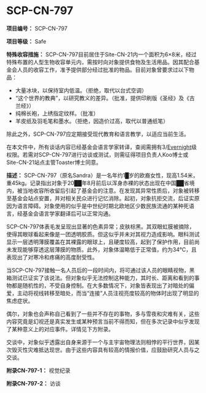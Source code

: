 # SCP-CN-797

**项目编号：** SCP-CN-797

**项目等级：** Safe

**特殊收容措施：** SCP-CN-797目前居住于Site-CN-21内一个面积为6×8米，经过特殊布置的人型生物收容单元内，需按时向对象提供食物及生活用品。因其配合基金会人员的收容工作，准予提供部分经过批准的物品。目前对象曾要求过以下物品：

- 大量冰块，以保持室内低温。（拒绝，取代以台式空调）
- “这个世界的教典”，以研究教义的差异。（批准，提供印刷版《圣经》及《古兰经》）
- 纯棉长袍，上绣指定纹样。（批准）
- 羊皮纸及羽毛笔和墨水。（拒绝，因造价过高，取代以普通纸笔）

除此之外，SCP-CN-797应定期接受现代教育和语言教学，以适应当前生活。

在本文件中，所有谈话内容已经基金会语言学家转译，查阅需拥有3/[Evernight](//scp-wiki-cn.wikidot.com/evernight-hub)级权限。若需对SCP-CN-797进行访谈或测试，则需征得项目负责人Koo博士或Site-CN-21站点主管Toaster博士同意。

**描述：** SCP-CN-797（原名Sandra）是一名年约1█岁的欧裔女性，现高1.54米，重45kg。记录指出对象于20██年8月前后以浑身赤裸的状态出现在中国██省境内，被当地收容所收留后引起了基金会的注意。在发现其异常性质后，对象被转移至基金会站点安置，并对相关民众进行记忆消除。起初，对象抗拒交流，后证实原因为语言障碍。对象使用的似乎是中世纪时期北欧地区少数民族流通的某种死语言，经基金会语言学家翻译后可以正常沟通。


SCP-CN-797体表毛发呈现出显著的色素异常；皮肤棕黑。其双眼虹膜被摘除，使得其眼球看起来像是一团透明胶质。但这似乎并未对其视力造成影响。眼科测试显示一层透明薄膜覆盖在其裸露的眼球上，且硬度较高，起到了保护作用，目前尚未发现能够穿透这层薄膜的物质。此外，对象体温略低于正常值，约为34℃，且表现出了对寒冷和疼痛的高度耐受性。

当SCP-CN-797接触一名人员后的一段时间内，将可通过该人员的眼睛视物，黑箱测试已证实了该说法。但对象似乎无法控制这种能力，其时长、距离和看到的事物都是随机性的，不受自身控制。在大多数情况下，对象皆表现出了对暗处的偏爱，主动将视线转移至暗处，而当“连接”人员注视亮度较高的物体时出现了明显的焦虑症状。

偶尔，对象也会声称自己看到了一些并不存在的事物，多与雪夜和灾难有关，这些内容究竟是幻视还是真实发生或某种预言当前不得而知，但在多次记录中似乎发现了某种意义上的对应事件。详情见下方附录。

交谈中，对象似乎透露出自身来源于一个与主宇宙物理法则相悖的平行世界，因某次毁灭性灾难抵达现世。由于这些内容具有较高的情报价值，应鼓励研究人员与之交谈。

**附录CN-797-1：** 视觉纪录


**附录CN-797-2：** 访谈




